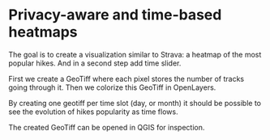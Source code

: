 # Privacy-aware and time-based heatmaps

The goal is to create a visualization similar to Strava: a heatmap of the most popular hikes.
And in a second step add time slider.

First we create a GeoTiff where each pixel stores the number of tracks going through it.
Then we colorize this GeoTiff in OpenLayers.

By creating one geotiff per time slot (day, or month) it should be possible to see the evolution of hikes popularity as time flows.

The created GeoTiff can be opened in QGIS for inspection.
